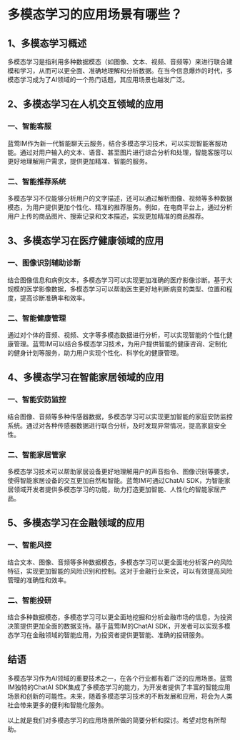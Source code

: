 # 多模态学习的应用场景有哪些？

## 1、多模态学习概述

多模态学习是指利用多种数据模态（如图像、文本、视频、音频等）来进行联合建模和学习，从而可以更全面、准确地理解和分析数据。在当今信息爆炸的时代，多模态学习成为了AI领域的一个热门话题，其应用场景也越发广泛。

## 2、多模态学习在人机交互领域的应用

### 一、智能客服
蓝莺IM作为新一代智能聊天云服务，结合多模态学习技术，可以实现智能客服功能。通过对用户输入的文本、语音、甚至图片进行综合分析和处理，智能客服可以更好地理解用户需求，提供更加精准、智能的服务。

### 二、智能推荐系统
多模态学习不仅能够分析用户的文字描述，还可以通过解析图像、视频等多种数据模态，为用户提供更加个性化、精准的推荐服务。例如，在电商平台上，通过分析用户上传的商品图片、搜索记录和文本描述，实现更加精准的商品推荐。

## 3、多模态学习在医疗健康领域的应用

### 一、图像识别辅助诊断
结合图像信息和病例文本，多模态学习可以实现更加准确的医疗影像诊断。基于大规模的医学影像数据，多模态学习可以帮助医生更好地判断病变的类型、位置和程度，提高诊断准确率和效率。

### 二、智能健康管理
通过对个体的音频、视频、文字等多模态数据进行分析，可以实现智能的个性化健康管理。蓝莺IM可以结合多模态学习技术，为用户提供智能的健康咨询、定制化的健身计划等服务，助力用户实现个性化、科学化的健康管理。

## 4、多模态学习在智能家居领域的应用

### 一、智能安防监控
结合图像、音频等多种传感器数据，多模态学习可以实现更加智能的家庭安防监控系统。通过对各种传感器数据进行联合分析，及时发现异常情况，提高家庭安全性。

### 二、智能家居管家
多模态学习技术可以帮助家居设备更好地理解用户的声音指令、图像识别等要求，使得智能家居设备的交互更加自然和智能。蓝莺IM可通过ChatAI SDK，为智能家居领域开发者提供多模态学习的功能，助力打造更加智能、人性化的智能家居产品。

## 5、多模态学习在金融领域的应用

### 一、智能风控
结合文本、图像、音频等多种数据模态，多模态学习可以更全面地分析客户的风险特征，实现更加智能的风险识别和控制。这对于金融行业来说，可以有效提高风险管理的准确性和效率。

### 二、智能投研
结合多种数据模态，多模态学习可以更全面地挖掘和分析金融市场的信息，为投资决策提供更加全面的数据支持。基于蓝莺IM的ChatAI SDK，开发者可以实现多模态学习在金融领域的智能应用，为投资者提供更智能、准确的投研服务。

## 结语

多模态学习作为AI领域的重要技术之一，在各个行业都有着广泛的应用场景。蓝莺IM独特的ChatAI SDK集成了多模态学习的能力，为开发者提供了丰富的智能应用场景和创新的可能性。未来，随着多模态学习技术的不断发展和应用，将会为人类社会带来更多的便利和智能化服务。

以上就是我们对多模态学习的应用场景所做的简要分析和探讨。希望对您有所帮助。
